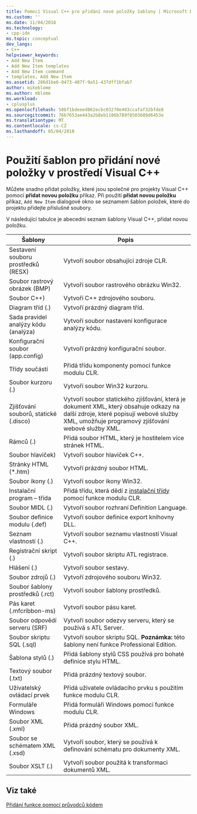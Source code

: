 ```yaml
---
title: Pomocí Visual C++ pro přidání nové položky šablony | Microsoft Docs
ms.custom: ''
ms.date: 11/04/2016
ms.technology:
- cpp-ide
ms.topic: conceptual
dev_langs:
- C++
helpviewer_keywords:
- Add New Item
- Add New Item templates
- Add New Item command
- templates, Add New Item
ms.assetid: 286d1be6-0473-407f-9a51-437dff1bfab7
author: mikeblome
ms.author: mblome
ms.workload:
- cplusplus
ms.openlocfilehash: 50bf1bdeeed862ecbc03270e403ccafaf32bfde8
ms.sourcegitcommit: 76b7653ae443a2b8eb1186b789f8503609d6453e
ms.translationtype: MT
ms.contentlocale: cs-CZ
ms.lasthandoff: 05/04/2018
---
```

# <a name="using-visual-c-add-new-item-templates"></a>Použití šablon pro přidání nové položky v prostředí Visual C++
Můžete snadno přidat položky, které jsou společné pro projekty Visual C++ pomocí **přidat novou položku** příkaz. Při použití **přidat novou položku** příkaz, `Add New Item` dialogové okno se seznamem šablon položek, které do projektu přidejte příslušné soubory.  
  
 V následující tabulce je abecední seznam šablony Visual C++, přidat novou položku.  
  
|Šablony|Popis|  
|--------------|-----------------|  
|Sestavení souboru prostředků (RESX)|Vytvoří soubor obsahující zdroje CLR.|  
|Soubor rastrový obrázek (BMP)|Vytvoří soubor rastrového obrázku Win32.|  
|Soubor C++)|Vytvoří C++ zdrojového souboru.|  
|Diagram tříd (.)|Vytvoří prázdný diagram tříd.|  
|Sada pravidel analýzy kódu (analýza)|Vytvoří soubor nastavení konfigurace analýzy kódu.|  
|Konfigurační soubor (app.config)|Vytvoří prázdný konfigurační soubor.|  
|Třídy součástí|Přidá třídu komponenty pomocí funkce modulu CLR.|  
|Soubor kurzoru (.)|Vytvoří soubor Win32 kurzoru.|  
|Zjišťování souborů, statické (.disco)|Vytvoří soubor statického zjišťování, která je dokument XML, který obsahuje odkazy na další zdroje, které popisují webové služby XML, umožňuje programový zjišťování webové služby XML.|  
|Rámců (.)|Přidá soubor HTML, který je hostitelem více stránek HTML.|  
|Soubor hlaviček)|Vytvoří soubor hlaviček C++.|  
|Stránky HTML (*.htm)|Vytvoří prázdný soubor HTML.|  
|Soubor ikony (.)|Vytvoří soubor ikony Win32.|  
|Instalační program – třída|Přidá třídu, která dědí z [instalační třídy](https://msdn.microsoft.com/en-us/library/system.configuration.install.installer.aspx) pomocí funkce modulu CLR.|  
|Soubor MIDL (.)|Vytvoří soubor rozhraní Definition Language.|  
|Soubor definice modulu (.def)|Vytvoří soubor definice export knihovny DLL.|  
|Seznam vlastností (.)|Vytvoří soubor seznamu vlastností Visual C++.|  
|Registrační skript (.)|Vytvoří soubor skriptu ATL registrace.|  
|Hlášení (.)|Vytvoří soubor sestavy.|  
|Soubor zdrojů (.)|Vytvoří zdrojového souboru Win32.|  
|Soubor šablony prostředků (.rct)|Vytvoří soubor šablony prostředků.|  
|Pás karet (.mfcribbon-ms)|Vytvoří soubor pásu karet.|  
|Soubor odpovědí serveru (SRF)|Vytvoří soubor odezvy serveru, který se používá s ATL Server.|  
|Soubor skriptu SQL (.sql)|Vytvoří soubor skriptu SQL. **Poznámka:** této šablony není funkce Professional Edition.|  
|Šablona stylů (.)|Přidá šablony stylů CSS používá pro bohaté definice stylu HTML.|  
|Textový soubor (.txt)|Přidá prázdný textový soubor.|  
|Uživatelský ovládací prvek|Přidá uživatele ovládacího prvku s použitím funkce modulu CLR.|  
|Formuláře Windows|Přidá formuláři Windows pomocí funkce modulu CLR.|  
|Soubor XML (.xml)|Přidá prázdný soubor XML.|  
|Soubor se schématem XML (.xsd)|Vytvoří soubor, který se používá k definování schématu pro dokumenty XML.|  
|Soubor XSLT (.)|Vytvoří soubor použitá k transformaci dokumentů XML.|  
  
## <a name="see-also"></a>Viz také  
 [Přidání funkce pomocí průvodců kódem](../ide/adding-functionality-with-code-wizards-cpp.md)
